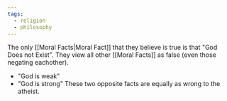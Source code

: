 ```yaml
---
tags:
  - religion
  - philosophy
---
```

The only [[Moral Facts|Moral Fact]] that they believe is true is that "God Does not Exist".
They view all other [[Moral Facts]] as false (even those negating eachother).
- "God is weak"
- "God is strong"
These two opposite facts are equally as wrong to the atheist.